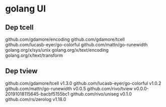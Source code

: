 # golang UI

## Dep tcell

github.com/gdamore/encoding
github.com/gdamore/tcell
github.com/lucasb-eyer/go-colorful
github.com/mattn/go-runewidth
golang.org/x/sys/unix
golang.org/x/text/encoding
golang.org/x/text/transform

## Dep tview

github.com/gdamore/tcell v1.3.0
github.com/lucasb-eyer/go-colorful v1.0.2
github.com/mattn/go-runewidth v0.0.5
github.com/rivo/tview v0.0.0-20191018115645-bacbf5155bc1
github.com/rivo/uniseg v0.1.0
github.com/rs/zerolog v1.18.0